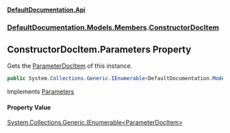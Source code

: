 #### [DefaultDocumentation\.Api](../../../../index.md 'index')
### [DefaultDocumentation\.Models\.Members](../../../../index.md#DefaultDocumentation.Models.Members 'DefaultDocumentation\.Models\.Members').[ConstructorDocItem](index.md 'DefaultDocumentation\.Models\.Members\.ConstructorDocItem')

## ConstructorDocItem\.Parameters Property

Gets the [ParameterDocItem](../../Parameters/ParameterDocItem/index.md 'DefaultDocumentation\.Models\.Parameters\.ParameterDocItem') of this instance\.

```csharp
public System.Collections.Generic.IEnumerable<DefaultDocumentation.Models.Parameters.ParameterDocItem> Parameters { get; }
```

Implements [Parameters](../../IParameterizedDocItem/Parameters.md 'DefaultDocumentation\.Models\.IParameterizedDocItem\.Parameters')

#### Property Value
[System\.Collections\.Generic\.IEnumerable&lt;](https://learn.microsoft.com/en-us/dotnet/api/system.collections.generic.ienumerable-1 'System\.Collections\.Generic\.IEnumerable\`1')[ParameterDocItem](../../Parameters/ParameterDocItem/index.md 'DefaultDocumentation\.Models\.Parameters\.ParameterDocItem')[&gt;](https://learn.microsoft.com/en-us/dotnet/api/system.collections.generic.ienumerable-1 'System\.Collections\.Generic\.IEnumerable\`1')